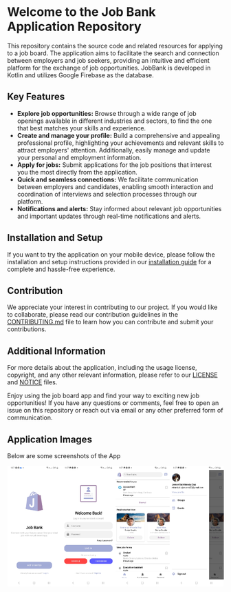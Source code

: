 <h1>Welcome to the Job Bank Application Repository</h1>

<p>This repository contains the source code and related resources for applying to a job board. The application aims to facilitate the search and connection between employers and job seekers, providing an intuitive and efficient platform for the exchange of job opportunities. JobBank is developed in Kotlin and utilizes Google Firebase as the database.</p>

<h2>Key Features</h2>

<ul>
   <li><strong>Explore job opportunities:</strong> Browse through a wide range of job openings available in different industries and sectors, to find the one that best matches your skills and experience.</li>
   <li><strong>Create and manage your profile:</strong> Build a comprehensive and appealing professional profile, highlighting your achievements and relevant skills to attract employers' attention. Additionally, easily manage and update your personal and employment information.</li>
   <li><strong>Apply for jobs:</strong> Submit applications for the job positions that interest you the most directly from the application.</li>
   <li><strong>Quick and seamless connections:</strong> We facilitate communication between employers and candidates, enabling smooth interaction and coordination of interviews and selection processes through our platform.</li>
   <li><strong>Notifications and alerts:</strong> Stay informed about relevant job opportunities and important updates through real-time notifications and alerts.</li>
</ul>

<h2>Installation and Setup</h2>

<p>If you want to try the application on your mobile device, please follow the installation and setup instructions provided in our <a href="#">installation guide</a> for a complete and hassle-free experience.</p>

<h2>Contribution</h2>

<p>We appreciate your interest in contributing to our project. If you would like to collaborate, please read our contribution guidelines in the <a href="#">CONTRIBUTING.md</a> file to learn how you can contribute and submit your contributions.</p>

<h2>Additional Information</h2>

<p>For more details about the application, including the usage license, copyright, and any other relevant information, please refer to our <a href="#">LICENSE</a> and <a href="#">NOTICE</a> files.</p>

<p>Enjoy using the job board app and find your way to exciting new job opportunities! If you have any questions or comments, feel free to open an issue on this repository or reach out via email or any other preferred form of communication.</p>

<h2>Application Images</h2>
<p>Below are some screenshots of the App</p>

<div style="display: flex; overflow-x: scroll;">
  <img src="https://github.com/Jerson-Miranda/JobBank/blob/master/others/images/Presentation.jpg" alt="Presentation" style="width: 25%;">
  <img src="https://github.com/Jerson-Miranda/JobBank/blob/master/others/images/Login.jpg" alt="Login" style="width: 25%;">
  <img src="https://github.com/Jerson-Miranda/JobBank/blob/master/others/images/Home.jpg"alt="Home" style="width: 25%;">
  <img src="https://github.com/Jerson-Miranda/JobBank/blob/master/others/images/Home1.jpg" alt="Home" style="width: 25%;">
  <img src="https://github.com/Jerson-Miranda/JobBank/blob/master/others/images/JobRequest.jpg"alt="JobRequest" style="width: 25%;">
  <img src="https://github.com/Jerson-Miranda/JobBank/blob/master/others/images/JobRequest2.jpg"alt="JobRequest" style="width: 25%;">
</div>



